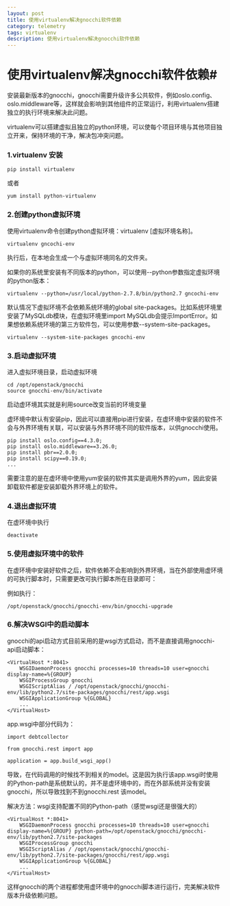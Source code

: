 ```yaml
---
layout: post
title: 使用virtualenv解决gnocchi软件依赖
category: telemetry
tags: virtualenv
description: 使用virtualenv解决gnocchi软件依赖
---
```

# 使用virtualenv解决gnocchi软件依赖#

安装最新版本的gnocchi，gnocchi需要升级许多公共软件，例如oslo.config、oslo.middleware等，这样就会影响到其他组件的正常运行，利用virtualenv搭建独立的执行环境来解决此问题。

virtualenv可以搭建虚拟且独立的python环境，可以使每个项目环境与其他项目独立开来，保持环境的干净，解决包冲突问题。

### 1.**virtualenv 安装**

```
pip install virtualenv
```

或者

```
yum install python-virtualenv
```

### 2.**创建python虚拟环境**

使用virtualenv命令创建python虚拟环境：virtualenv [虚拟环境名称]。

  ```
  virtualenv gncochi-env
  ```
 执行后，在本地会生成一个与虚拟环境同名的文件夹。

如果你的系统里安装有不同版本的python，可以使用--python参数指定虚拟环境的python版本：

```
virtualenv --python=/usr/local/python-2.7.8/bin/python2.7 gncochi-env
```

默认情况下虚拟环境不会依赖系统环境的global site-packages。比如系统环境里安装了MySQLdb模块，在虚拟环境里import MySQLdb会提示ImportError。如果想依赖系统环境的第三方软件包，可以使用参数--system-site-packages。

```
virtualenv --system-site-packages gncochi-env
```

### 3.**启动虚拟环境**

进入虚拟环境目录，启动虚拟环境

```
cd /opt/openstack/gnocchi
source gnocchi-env/bin/activate
```
启动虚环境其实就是利用source改变当前的环境变量

虚环境中默认有安装pip，因此可以直接用pip进行安装，在虚环境中安装的软件不会与外界环境有关联，可以安装与外界环境不同的软件版本，以供gnocchi使用。

```
pip install oslo.config==4.3.0;
pip install oslo.middleware==3.26.0;
pip install pbr==2.0.0;
pip install scipy==0.19.0;
...
```

需要注意的是在虚环境中使用yum安装的软件其实是调用外界的yum，因此安装卸载软件都是安装卸载外界环境上的软件。

### 4.**退出虚拟环境**

在虚环境中执行

```
deactivate
```

### 5.**使用虚拟环境中的软件**

在虚环境中安装好软件之后，软件依赖不会影响到外界环境，当在外部使用虚环境的可执行脚本时，只需要更改可执行脚本所在目录即可：

例如执行：

```
/opt/openstack/gnocchi/gnocchi-env/bin/gnocchi-upgrade
```
### 6.解决WSGI中的启动脚本

gnocchi的api启动方式目前采用的是wsgi方式启动，而不是直接调用gnocchi-api启动脚本：

```
<VirtualHost *:8041>
    WSGIDaemonProcess gnocchi processes=10 threads=10 user=gnocchi display-name=%{GROUP}
    WSGIProcessGroup gnocchi
    WSGIScriptAlias / /opt/openstack/gnocchi/gnocchi-env/lib/python2.7/site-packages/gnocchi/rest/app.wsgi
    WSGIApplicationGroup %{GLOBAL}
    ...
</VirtualHost>
```

app.wsgi中部分代码为：

```
import debtcollector

from gnocchi.rest import app

application = app.build_wsgi_app()
```
导致，在代码调用的时候找不到相关的model。这是因为执行该app.wsgi时使用的Python-path是系统默认的，并不是虚环境中的，而在外部系统并没有安装gnocchi，所以导致找到不到gnocchi.rest 该model。

解决方法：wsgi支持配置不同的Python-path（感觉wsgi还是很强大的）

```
<VirtualHost *:8041>
    WSGIDaemonProcess gnocchi processes=10 threads=10 user=gnocchi display-name=%{GROUP} python-path=/opt/openstack/gnocchi/gnocchi-env/lib/python2.7/site-packages
    WSGIProcessGroup gnocchi
    WSGIScriptAlias / /opt/openstack/gnocchi/gnocchi-env/lib/python2.7/site-packages/gnocchi/rest/app.wsgi
    WSGIApplicationGroup %{GLOBAL}
    ...
</VirtualHost>
```

这样gnocchi的两个进程都使用虚环境中的gnocchi脚本进行运行，完美解决软件版本升级依赖问题。